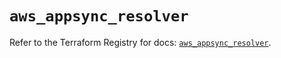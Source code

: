 # `aws_appsync_resolver`

Refer to the Terraform Registry for docs: [`aws_appsync_resolver`](https://registry.terraform.io/providers/hashicorp/aws/5.63.1/docs/resources/appsync_resolver).
